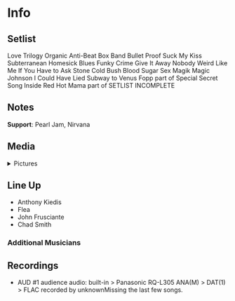 # Info

## Setlist

Love Trilogy
Organic Anti-Beat Box Band
Bullet Proof
Suck My Kiss
Subterranean Homesick Blues
Funky Crime
Give It Away
Nobody Weird Like Me
If You Have to Ask
Stone Cold Bush
Blood Sugar Sex Magik
Magic Johnson
I Could Have Lied
Subway to Venus
Fopp part of
Special Secret Song Inside
Red Hot Mama part of
SETLIST INCOMPLETE

## Notes

**Support**: Pearl Jam, Nirvana

## Media 

<details>
  <summary>Pictures</summary>
  <!--<img alt="Setlist" title="Setlist" src="_.jpg" height="200" />
  <img alt="Clipping" title="Clipping" src="_.jpg" height="200" />
  <img alt="Flyer" title="Flyer" src="_.jpg" height="200" />-->
</details>

## Line Up

* Anthony Kiedis
* Flea
* John Frusciante
* Chad Smith

### Additional Musicians

## Recordings

* AUD #1 audience audio: built-in > Panasonic RQ-L305 ANA(M) > DAT(1) > FLAC recorded by unknownMissing the last few songs.
